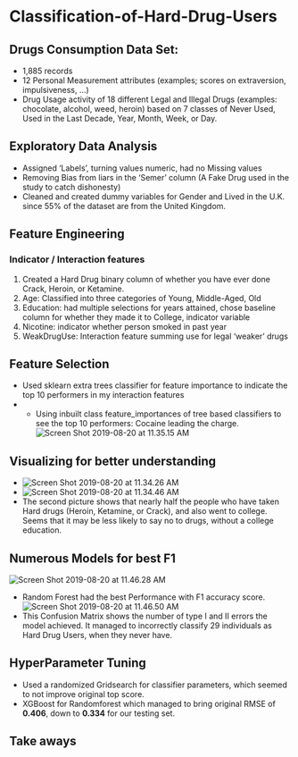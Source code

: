 # Classification-of-Hard-Drug-Users

## Drugs Consumption Data Set:
* 1,885 records
* 12 Personal Measurement attributes (examples; scores on extraversion, impulsiveness, ...)
* Drug Usage activity of 18 different Legal and Illegal Drugs (examples: chocolate, alcohol, weed, heroin) based on 7 classes of Never Used, Used in the Last Decade, Year, Month, Week, or Day.

## Exploratory Data Analysis
* Assigned ‘Labels’, turning values numeric, had no Missing values
* Removing Bias from liars in the ‘Semer’ column (A Fake Drug used in the study to catch dishonesty)
* Cleaned and created dummy variables for Gender and Lived in the U.K. since 55% of the dataset are from the United Kingdom.

## Feature Engineering
### Indicator / Interaction features
1. Created a Hard Drug binary column of whether you have ever done Crack, Heroin, or Ketamine.
2. Age: Classified into three categories of Young, Middle-Aged, Old
3. Education: had multiple selections for years attained, chose baseline column for whether they made it to College, indicator variable
4. Nicotine: indicator whether person smoked in past year
5. WeakDrugUse: Interaction feature summing use for legal ‘weaker’ drugs

## Feature Selection
* Used sklearn extra trees classifier for feature importance to indicate the top 10 performers in my interaction features
* * Using inbuilt class feature_importances of tree based classifiers to see the top 10 performers: Cocaine leading the charge.
![Screen Shot 2019-08-20 at 11.35.15 AM](https://github.com/klemma14/Classification-of-Hard-Drug-Users/blob/master/Data%20Visuals%20/Screen%20Shot%202019-08-20%20at%2011.35.15%20AM.png)

## Visualizing for better understanding
* ![Screen Shot 2019-08-20 at 11.34.26 AM](https://github.com/klemma14/Classification-of-Hard-Drug-Users/blob/master/Data%20Visuals%20/Screen%20Shot%202019-08-20%20at%2011.34.26%20AM.png)
* ![Screen Shot 2019-08-20 at 11.34.46 AM](https://github.com/klemma14/Classification-of-Hard-Drug-Users/blob/master/Data%20Visuals%20/Screen%20Shot%202019-08-20%20at%2011.34.46%20AM.png)
* The second picture shows that nearly half the people who have taken Hard drugs (Heroin, Ketamine, or Crack), and also went to college. Seems that it may be less likely to say no to drugs, without a college education.

## Numerous Models for best F1
![Screen Shot 2019-08-20 at 11.46.28 AM](https://github.com/klemma14/Classification-of-Hard-Drug-Users/blob/master/Data%20Visuals%20/Screen%20Shot%202019-08-20%20at%2011.46.28%20AM.png)
* Random Forest had the best Performance with F1 accuracy score.
![Screen Shot 2019-08-20 at 11.46.50 AM](https://github.com/klemma14/Classification-of-Hard-Drug-Users/blob/master/Screen%20Shot%202019-08-20%20at%2011.46.50%20AM.png)
* This Confusion Matrix shows the number of type I and II errors the model achieved. It managed to incorrectly classify 29 individuals as Hard Drug Users, when they never have.

## HyperParameter Tuning
* Used a randomized Gridsearch for classifier parameters, which seemed to not improve original top score.
* XGBoost for Randomforest which managed to bring original RMSE of __0.406__, down to __0.334__ for our testing set.

## Take aways
